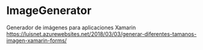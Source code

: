 # ImageGenerator
Generador de imágenes para aplicaciones Xamarin
https://luisnet.azurewebsites.net/2018/03/03/generar-diferentes-tamanos-imagen-xamarin-forms/

